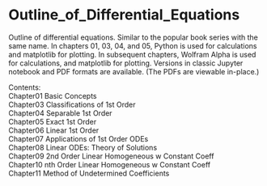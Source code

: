 # Outline_of_Differential_Equations
Outline of differential equations. Similar to the popular book series with the same name. In chapters 01, 03, 04, and 05, Python is used for calculations and matplotlib for plotting. In subsequent chapters, Wolfram Alpha is used for calculations, and matplotlib for plotting. Versions in classic Jupyter notebook and PDF formats are available.  (The PDFs are viewable in-place.)

Contents:  
Chapter01 Basic Concepts  
Chapter03 Classifications of 1st Order  
Chapter04 Separable 1st Order  
Chapter05 Exact 1st Order  
Chapter06 Linear 1st Order  
Chapter07 Applications of 1st Order ODEs    
Chapter08 Linear ODEs: Theory of Solutions    
Chapter09 2nd Order Linear Homogeneous w Constant Coeff  
Chapter10 nth Order Linear Homogeneous w Constant Coeff  
Chapter11 Method of Undetermined Coefficients  



